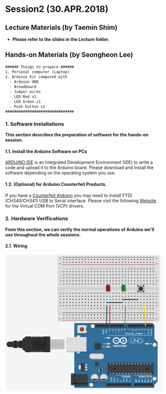 # Session2 (30.APR.2018)

## Lecture Materials (by Taemin Shim)
- **Please refer to the slides in the Lecture folder.**

## Hands-on Materials (by Seongheon Lee)

```
###### Things to prepare ######
1. Personal computer (Laptop)
2. Arduino Kit composed with
  - Arduion UNO
  - Breadboard
  - Jumper wires
  - LED Red x1
  - LED Green x1
  - Push button x1
###############################
```

### 1. Software Installations
**This section describes the preparation of software for the hands-on session.**

#### 1.1. Install the Arduino Software on PCs
[ARDUINO IDE](https://www.arduino.cc/en/Main/Software) is an Integrated Development Environment (IDE) to write a code and upload it to the Arduino board. 
Please download and install the software depending on the operating system you use.

#### 1.2. (Optional) for Arduino Counterfeit Products.
If you have a [Counterfeit Arduino](https://www.arduino.cc/en/Products/Counterfeit) you may need to install FTDI (CH340/CH341) USB to Serial interface.
Please visit the following [Website](http://www.ftdichip.com/Drivers/VCP.htm) for the Virtual COM Port (VCP) drivers.

### 2. Hardware Verifications
**From this section, we can verify the normal operations of Arduino we'll use throughout the whole sessions.**

#### 2.1. Wiring
![WiringDiagram](https://github.com/SKYnSPACE/ABCofDroneKAIST/blob/master/Session2/Hands-on/Images/ConnectionDiagram.png)

